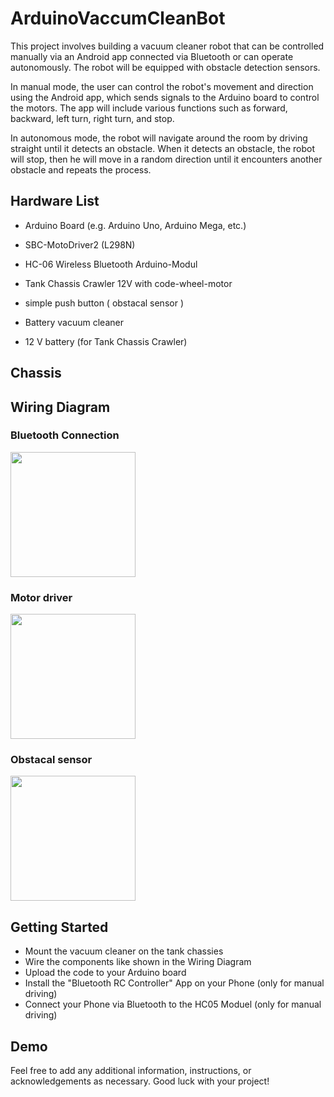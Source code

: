 # ArduinoVaccumCleanBot
This project involves building a vacuum cleaner robot that can be controlled manually via an Android app connected via Bluetooth or can operate autonomously. The robot will be equipped with obstacle detection sensors.

In manual mode, the user can control the robot's movement and direction using the Android app, which sends signals to the Arduino board to control the motors. The app will include various functions such as forward, backward, left turn, right turn, and stop.

In autonomous mode, the robot will navigate around the room by driving straight until it detects an obstacle. When it detects an obstacle, the robot will stop, then he will move in a random direction until it encounters another obstacle and repeats the process.


## Hardware List

- Arduino Board (e.g. Arduino Uno, Arduino Mega, etc.)
- SBC-MotoDriver2 (L298N)
- HC-06 Wireless Bluetooth Arduino-Modul
- Tank Chassis Crawler 12V with code-wheel-motor
- simple push button ( obstacal sensor )

- Battery vacuum cleaner
- 12 V battery (for Tank Chassis Crawler)


## Chassis

## Wiring Diagram
### Bluetooth Connection
<img src="https://github.com/MIRIPP/ArduinoVaccumCleanBot/blob/main/doc/schaltplan%20bluetooth.png?raw=true" height="200" />

### Motor driver
<img src="https://github.com/MIRIPP/ArduinoVaccumCleanBot/blob/main/doc/schaltplan%20motortreiber.PNG?raw=true" height="200" />

### Obstacal sensor
<img src="https://github.com/MIRIPP/ArduinoVaccumCleanBot/blob/main/doc/wiring%20diagramm%20obstacel%20sensor.png?raw=true" height="200" />


## Getting Started

- Mount the vacuum cleaner on the tank chassies
- Wire the components like shown in the Wiring Diagram
- Upload the code to your Arduino board
- Install the "Bluetooth RC Controller" App on your Phone (only for manual driving)
- Connect your Phone via Bluetooth to the HC05 Moduel  (only for manual driving)

## Demo 


Feel free to add any additional information, instructions, or acknowledgements as necessary. Good luck with your project!
